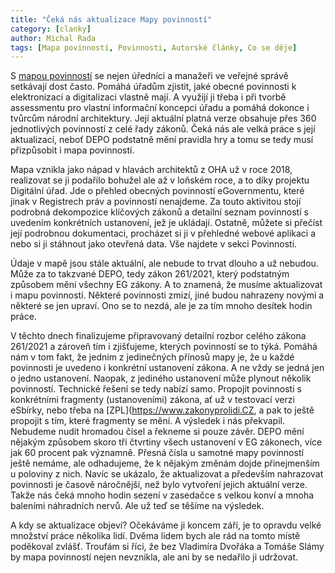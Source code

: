 ```yaml
---
title: "Čeká nás aktualizace Mapy povinností"
category: [clanky]
author: Michal Rada
tags: [Mapa povinností, Povinnosti, Autorské články, Co se děje]
---
```


S [mapou povinností](https://www.openczeg.CZ/povinnosti) se nejen úředníci a manažeři ve veřejné správě setkávají dost často. Pomáhá úřadům zjistit, jaké obecné povinnosti k elektronizaci a digitalizaci vlastně mají. A využijí ji třeba i při tvorbě assessmentu pro vlastní informační koncepci úřadu a pomáhá dokonce i tvůrcům národní architektury. Její aktuální platná verze obsahuje přes 360 jednotlivých povinností z celé řady zákonů. Čeká nás ale velká práce s její aktualizací, neboť DEPO podstatně mění pravidla hry a tomu se tedy musí přizpůsobit i mapa povinností.

Mapa vznikla jako nápad v hlavách architektů z OHA už v roce 2018, realizovat se ji podařilo bohužel ale až v loňském roce, a to díky projektu Digitální úřad. Jde o přehled obecných povinností eGovernmentu, které jinak v Registrech práv a povinností nenajdeme. Za touto aktivitou stojí podrobná dekompozice klíčových zákonů a detailní seznam povinností s uvedením konkrétních ustanovení, jež je ukládají. Ostatně, můžete si přečíst její podrobnou dokumentaci, procházet si ji v přehledné webové aplikaci a nebo si ji stáhnout jako otevřená data. Vše najdete v sekci Povinnosti.

Údaje v mapě jsou stále aktuální, ale nebude to trvat dlouho a už nebudou. Může za to takzvané DEPO, tedy zákon 261/2021, který podstatným způsobem mění všechny EG zákony. A to znamená, že musíme aktualizovat i mapu povinností. Některé povinnosti zmizí, jiné budou nahrazeny novými a některé se jen upraví. Ono se to nezdá, ale je za tím mnoho desítek hodin práce. 

V těchto dnech finalizujeme připravovaný detailní rozbor celého zákona 261/2021 a zároveň tím i zjišťujeme, kterých povinností se to týká. Pomáhá nám v tom fakt, že jedním z jedinečných přínosů mapy je, že u každé povinnosti je uvedeno i konkrétní ustanovení zákona. A ne vždy se jedná jen o jedno ustanovení. Naopak, z jediného ustanovení může plynout několik povinností. Technické řešení se tedy nabízí samo. Propojit povinnosti s konkrétními fragmenty (ustanoveními) zákona, ať už v testovací verzi eSbírky, nebo třeba na [ZPL](https://www.zakonyprolidi.CZ, a pak to ještě propojit s tím, které fragmenty se mění. A výsledek i nás překvapil. Nebudeme nudit hromadou čísel a řekneme si pouze závěr. DEPO mění nějakým způsobem skoro tři čtvrtiny všech ustanovení v EG zákonech, více jak 60 procent pak významně. Přesná čísla u samotné mapy povinností ještě nemáme, ale odhadujeme, že k nějakým změnám dojde přinejmenším u poloviny z nich. Navíc se ukázalo, že aktualizovat a především nahrazovat povinnosti je časově náročnější, než bylo vytvoření jejich aktuální verze. Takže nás čeká mnoho hodin sezení v zasedačce s velkou konví️ a mnoha baleními náhradních nervů. Ale už teď se těšíme na výsledek.

A kdy se aktualizace objeví? Očekáváme ji koncem září, je to opravdu velké množství práce několika lidí. Dvěma lidem bych ale rád na tomto místě poděkoval zvlášť. Troufám si říci, že bez Vladimíra Dvořáka a Tomáše Slámy by mapa povinností nejen nevznikla, ale ani by se nedařilo ji udržovat.   
